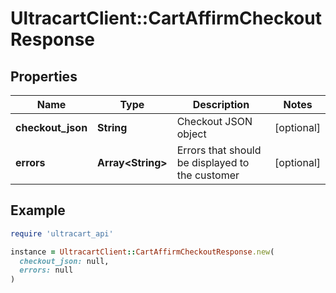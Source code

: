 # UltracartClient::CartAffirmCheckoutResponse

## Properties

| Name | Type | Description | Notes |
| ---- | ---- | ----------- | ----- |
| **checkout_json** | **String** | Checkout JSON object | [optional] |
| **errors** | **Array&lt;String&gt;** | Errors that should be displayed to the customer | [optional] |

## Example

```ruby
require 'ultracart_api'

instance = UltracartClient::CartAffirmCheckoutResponse.new(
  checkout_json: null,
  errors: null
)
```


